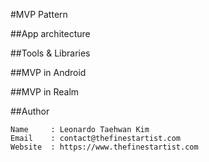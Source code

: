 #MVP Pattern

##App architecture

##Tools & Libraries

##MVP in Android

##MVP in Realm

##Author
```
Name     : Leonardo Taehwan Kim
Email    : contact@thefinestartist.com
Website  : https://www.thefinestartist.com
```
